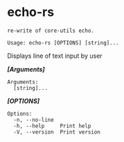 # echo-rs

    re-write of core-utils echo.

```
Usage: echo-rs [OPTIONS] [string]...
```
Displays line of text input by user

***[Arguments]***
```
Arguments:
  [string]...
```

***[OPTIONS]***

```
Options:
  -n, --no-line  
  -h, --help     Print help
  -V, --version  Print version
  ```